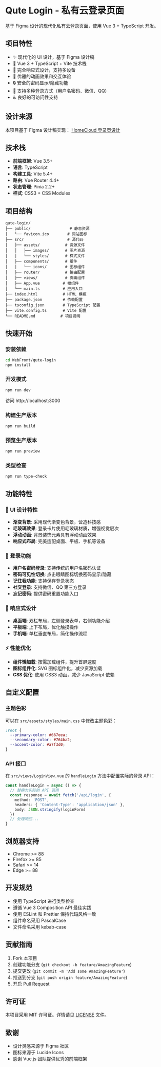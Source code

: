 # Qute Login - 私有云登录页面

基于 Figma 设计的现代化私有云登录页面，使用 Vue 3 + TypeScript 开发。

## 项目特性

- ✨ 现代化的 UI 设计，基于 Figma 设计稿
- 🚀 Vue 3 + TypeScript + Vite 技术栈
- 📱 完全响应式设计，支持多设备
- 🎨 优雅的动画效果和交互体验
- 🔒 安全的密码显示/隐藏功能
- 🎯 支持多种登录方式（用户名密码、微信、QQ）
- ♿ 良好的可访问性支持

## 设计来源

本项目基于 Figma 设计稿实现：
[HomeCloud 登录页设计](https://www.figma.com/design/dE5O8u5afGNfY5HLk7FhAN/%E3%80%90%E7%A7%81%E6%9C%89%E4%BA%91-%E7%99%BB%E5%BD%95%E9%A1%B5%E8%AE%BE%E8%AE%A1%E3%80%91homecloud-login-page-design--Community-?node-id=5-704&t=fFWOQVR2YhbwuE3i-4)

## 技术栈

- **前端框架**: Vue 3.5+
- **语言**: TypeScript
- **构建工具**: Vite 5.4+
- **路由**: Vue Router 4.4+
- **状态管理**: Pinia 2.2+
- **样式**: CSS3 + CSS Modules

## 项目结构

```
qute-login/
├── public/                 # 静态资源
│   └── favicon.ico        # 网站图标
├── src/                   # 源代码
│   ├── assets/           # 资源文件
│   │   ├── images/       # 图片资源
│   │   └── styles/       # 样式文件
│   ├── components/       # 组件
│   │   └── icons/        # 图标组件
│   ├── router/           # 路由配置
│   ├── views/            # 页面组件
│   ├── App.vue          # 根组件
│   └── main.ts          # 应用入口
├── index.html           # HTML 模板
├── package.json         # 依赖配置
├── tsconfig.json        # TypeScript 配置
├── vite.config.ts       # Vite 配置
└── README.md           # 项目说明
```

## 快速开始

### 安装依赖

```bash
cd WebFront/qute-login
npm install
```

### 开发模式

```bash
npm run dev
```

访问 http://localhost:3000

### 构建生产版本

```bash
npm run build
```

### 预览生产版本

```bash
npm run preview
```

### 类型检查

```bash
npm run type-check
```

## 功能特性

### 🎨 UI 设计特性

- **渐变背景**: 采用现代渐变色背景，营造科技感
- **毛玻璃效果**: 登录卡片使用毛玻璃材质，增强视觉层次
- **浮动动画**: 背景装饰元素具有浮动动画效果
- **响应式布局**: 完美适配桌面、平板、手机等设备

### 🔐 登录功能

- **用户名密码登录**: 支持传统的用户名密码认证
- **密码可见性切换**: 点击眼睛图标切换密码显示/隐藏
- **记住我功能**: 支持保存登录状态
- **社交登录**: 支持微信、QQ 第三方登录
- **忘记密码**: 提供密码重置功能入口

### 📱 响应式设计

- **桌面端**: 双栏布局，左侧登录表单，右侧功能介绍
- **平板端**: 上下布局，优化触摸操作
- **手机端**: 单栏垂直布局，简化操作流程

### ⚡ 性能优化

- **组件懒加载**: 按需加载组件，提升首屏速度
- **图标组件化**: SVG 图标组件化，减少资源加载
- **CSS 优化**: 使用 CSS3 动画，减少 JavaScript 依赖

## 自定义配置

### 主题色彩

可以在 `src/assets/styles/main.css` 中修改主题色彩：

```css
:root {
  --primary-color: #667eea;
  --secondary-color: #764ba2;
  --accent-color: #a7f3d0;
}
```

### API 接口

在 `src/views/LoginView.vue` 的 `handleLogin` 方法中配置实际的登录 API：

```typescript
const handleLogin = async () => {
  // 替换为实际的 API 调用
  const response = await fetch('/api/login', {
    method: 'POST',
    headers: { 'Content-Type': 'application/json' },
    body: JSON.stringify(loginForm)
  })
  // 处理响应...
}
```

## 浏览器支持

- Chrome >= 88
- Firefox >= 85
- Safari >= 14
- Edge >= 88

## 开发规范

- 使用 TypeScript 进行类型检查
- 遵循 Vue 3 Composition API 最佳实践
- 使用 ESLint 和 Prettier 保持代码风格一致
- 组件命名采用 PascalCase
- 文件命名采用 kebab-case

## 贡献指南

1. Fork 本项目
2. 创建功能分支 (`git checkout -b feature/AmazingFeature`)
3. 提交更改 (`git commit -m 'Add some AmazingFeature'`)
4. 推送到分支 (`git push origin feature/AmazingFeature`)
5. 开启 Pull Request

## 许可证

本项目采用 MIT 许可证。详情请见 [LICENSE](LICENSE) 文件。

## 致谢

- 设计灵感来源于 Figma 社区
- 图标来源于 Lucide Icons
- 感谢 Vue.js 团队提供优秀的前端框架
